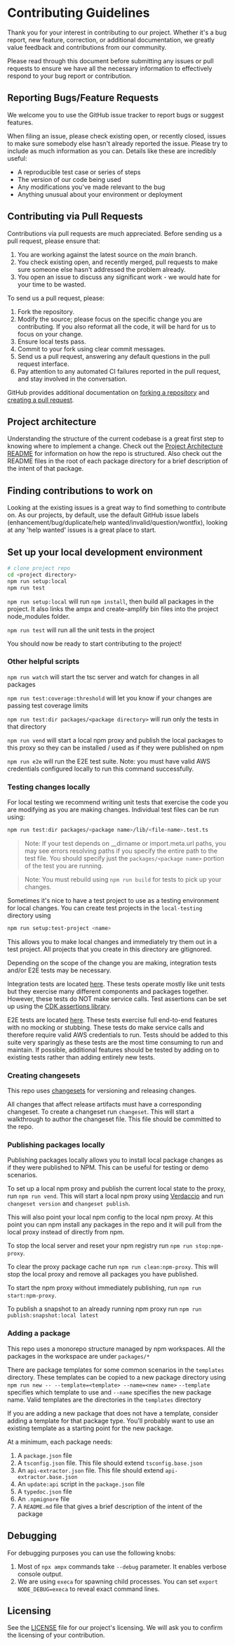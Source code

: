 # Contributing Guidelines

Thank you for your interest in contributing to our project. Whether it's a bug report, new feature, correction, or additional
documentation, we greatly value feedback and contributions from our community.

Please read through this document before submitting any issues or pull requests to ensure we have all the necessary
information to effectively respond to your bug report or contribution.

## Reporting Bugs/Feature Requests

We welcome you to use the GitHub issue tracker to report bugs or suggest features.

When filing an issue, please check existing open, or recently closed, issues to make sure somebody else hasn't already
reported the issue. Please try to include as much information as you can. Details like these are incredibly useful:

- A reproducible test case or series of steps
- The version of our code being used
- Any modifications you've made relevant to the bug
- Anything unusual about your environment or deployment

## Contributing via Pull Requests

Contributions via pull requests are much appreciated. Before sending us a pull request, please ensure that:

1. You are working against the latest source on the _main_ branch.
2. You check existing open, and recently merged, pull requests to make sure someone else hasn't addressed the problem already.
3. You open an issue to discuss any significant work - we would hate for your time to be wasted.

To send us a pull request, please:

1. Fork the repository.
2. Modify the source; please focus on the specific change you are contributing. If you also reformat all the code, it will be hard for us to focus on your change.
3. Ensure local tests pass.
4. Commit to your fork using clear commit messages.
5. Send us a pull request, answering any default questions in the pull request interface.
6. Pay attention to any automated CI failures reported in the pull request, and stay involved in the conversation.

GitHub provides additional documentation on [forking a repository](https://help.github.com/articles/fork-a-repo/) and
[creating a pull request](https://help.github.com/articles/creating-a-pull-request/).

## Project architecture

Understanding the structure of the current codebase is a great first step to knowing where to implement a change. Check out the [Project Architecture README](./PROJECT_ARCHITECTURE.md) for information on how the repo is structured.
Also check out the README files in the root of each package directory for a brief description of the intent of that package.

## Finding contributions to work on

Looking at the existing issues is a great way to find something to contribute on. As our projects, by default, use the default GitHub issue labels (enhancement/bug/duplicate/help wanted/invalid/question/wontfix), looking at any 'help wanted' issues is a great place to start.

## Set up your local development environment

```sh
# clone project repo
cd <project directory>
npm run setup:local
npm run test
```

`npm run setup:local` will run `npm install`, then build all packages in the project. It also links the ampx and create-amplify bin files into the project node_modules folder.

`npm run test` will run all the unit tests in the project

You should now be ready to start contributing to the project!

### Other helpful scripts

`npm run watch` will start the tsc server and watch for changes in all packages

`npm run test:coverage:threshold` will let you know if your changes are passing test coverage limits

`npm run test:dir packages/<package directory>` will run only the tests in that directory

`npm run vend` will start a local npm proxy and publish the local packages to this proxy so they can be installed / used as if they were published on npm

`npm run e2e` will run the E2E test suite. Note: you must have valid AWS credentials configured locally to run this command successfully.

### Testing changes locally

For local testing we recommend writing unit tests that exercise the code you are modifying as you are making changes. Individual test files can be run using:

```sh
npm run test:dir packages/<package name>/lib/<file-name>.test.ts
```

> Note: If your test depends on \_\_dirname or import.meta.url paths, you may see errors resolving paths if you specify the entire path to the test file. You should specify just the `packages/<package name>` portion of the test you are running.

> Note: You must rebuild using `npm run build` for tests to pick up your changes.

Sometimes it's nice to have a test project to use as a testing environment for local changes. You can create test projects in the `local-testing` directory using

```sh
npm run setup:test-project <name>
```

This allows you to make local changes and immediately try them out in a test project. All projects that you create in this directory are gitignored.

Depending on the scope of the change you are making, integration tests and/or E2E tests may be necessary.

Integration tests are located [here](./packages/integration-tests/src/test-in-memory/). These tests operate mostly like unit tests but they exercise many different components and packages together. However, these tests do NOT make service calls. Test assertions can be set up using the [CDK assertions library](https://docs.aws.amazon.com/cdk/api/v2/docs/aws-cdk-lib.assertions-readme.html).

E2E tests are located [here](./packages/integration-tests/src/test-e2e/). These tests exercise full end-to-end features with no mocking or stubbing. These tests do make service calls and therefore require valid AWS credentials to run. Tests should be added to this suite very sparingly as these tests are the most time consuming to run and maintain. If possible, additional features should be tested by adding on to existing tests rather than adding entirely new tests.

### Creating changesets

This repo uses [changesets](https://github.com/changesets/changesets) for versioning and releasing changes.

All changes that affect release artifacts must have a corresponding changeset. To create a changeset run `changeset`.
This will start a walkthrough to author the changeset file. This file should be committed to the repo.

### Publishing packages locally

Publishing packages locally allows you to install local package changes as if they were published to NPM. This can be useful for testing or demo scenarios.

To set up a local npm proxy and publish the current local state to the proxy, run `npm run vend`.
This will start a local npm proxy using [Verdaccio](https://verdaccio.org/) and run `changeset version` and `changeset publish`.

This will also point your local npm config to the local npm proxy. At this point you can npm install any packages in the repo and it will pull from the local proxy instead of directly from npm.

To stop the local server and reset your npm registry run `npm run stop:npm-proxy`.

To clear the proxy package cache run `npm run clean:npm-proxy`. This will stop the local proxy and remove all packages you have published.

To start the npm proxy without immediately publishing, run `npm run start:npm-proxy`.

To publish a snapshot to an already running npm proxy run `npm run publish:snapshot:local latest`

### Adding a package

This repo uses a monorepo structure managed by npm workspaces. All the packages in the workspace are under `packages/*`

There are package templates for some common scenarios in the `templates` directory.
These templates can be copied to a new package directory using `npm run new -- --template=<template> --name=<new name>`
`--template` specifies which template to use and `--name` specifies the new package name.
Valid templates are the directories in the `templates` directory

If you are adding a new package that does not have a template, consider adding a template for that package type.
You'll probably want to use an existing template as a starting point for the new package.

At a minimum, each package needs:

1. A `package.json` file
2. A `tsconfig.json` file. This file should extend `tsconfig.base.json`
3. An `api-extractor.json` file. This file should extend `api-extractor.base.json`
4. An `update:api` script in the `package.json` file
5. A `typedoc.json` file
6. An `.npmignore` file
7. A `README.md` file that gives a brief description of the intent of the package

## Debugging

For debugging purposes you can use the following knobs:

1. Most of `npx ampx` commands take `--debug` parameter. It enables verbose console output.
2. We are using `execa` for spawning child processes. You can set `export NODE_DEBUG=execa` to reveal exact command lines.

## Licensing

See the [LICENSE](LICENSE) file for our project's licensing. We will ask you to confirm the licensing of your contribution.
